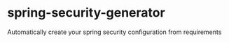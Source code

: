 # spring-security-generator
Automatically create your spring security configuration from requirements
